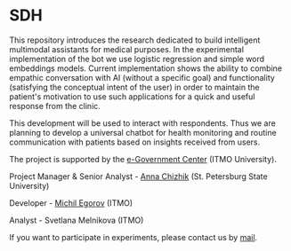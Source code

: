 # SDH

This repository introduces the research dedicated to build intelligent multimodal assistants for medical purposes. In the experimental implementation of the bot we use logistic regression and simple word embeddings models. Current implementation shows the ability to combine empathic conversation with AI (without a specific goal) and functionality (satisfying the conceptual intent of the user) in order to maintain the patient's motivation to use such applications for a quick and useful response from the clinic. 

This development will be used to interact with respondents. Thus we are planning to develop a universal chatbot for health monitoring and routine communication with patients based on insights received from users.

The project is supported by the [e-Government Center](egov.itmo.ru) (ITMO University).

Project Manager & Senior Analyst - [Anna Chizhik](https://github.com/Frantsuzova) (St. Petersburg State University)

Developer - [Michil Egorov](https://github.com/EgorovM) (ITMO)

Analyst - Svetlana Melnikova (ITMO)

If you want to participate in experiments, please contact us by [mail](mailto:a.chizhik@spbu.ru).